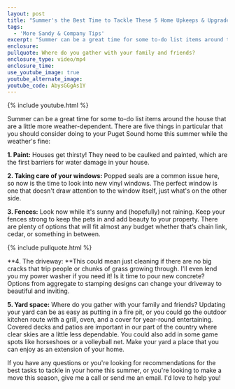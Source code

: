 ```yaml
---
layout: post
title: "Summer's the Best Time to Tackle These 5 Home Upkeeps & Upgrades"
tags:
  - 'More Sandy & Company Tips'
excerpt: "Summer can be a great time for some to-do list items around the house that are a little more weather-dependent. There are five things in particular that you should consider doing to your Puget Sound home this summer while the weather's fine:"
enclosure:
pullquote: Where do you gather with your family and friends?
enclosure_type: video/mp4
enclosure_time:
use_youtube_image: true
youtube_alternate_image:
youtube_code: AbysGGgAs1Y
---
```



{% include youtube.html %}

Summer can be a great time for some to-do list items around the house that are a little more weather-dependent. There are five things in particular that you should consider doing to your Puget Sound home this summer while the weather's fine:

**1. Paint:** Houses get thirsty! They need to be caulked and painted, which are the first barriers for water damage in your house.

**2. Taking care of your windows:** Popped seals are a common issue here, so now is the time to look into new vinyl windows. The perfect window is one that doesn't draw attention to the window itself, just what's on the other side.

**3. Fences:** Look now while it's sunny and (hopefully) not raining. Keep your fences strong to keep the pets in and add beauty to your property. There are plenty of options that will fit almost any budget whether that’s chain link, cedar, or something in between.

{% include pullquote.html %}

**4. The driveway:&nbsp;**This could mean just cleaning if there are no big cracks that trip people or chunks of grass growing through. I'll even lend you my power washer if you need it! Is it time to pour new concrete? Options from aggregate to stamping designs can change your driveway to beautiful and inviting.

**5. Yard space:**&nbsp;Where do you gather with your family and friends? Updating your yard can be as easy as putting in a fire pit, or you could go the outdoor kitchen route with a grill, oven, and a cover for year-round entertaining. Covered decks and patios are important in our part of the country where clear skies are a little less dependable. You could also add in some game spots like horseshoes or a volleyball net. Make your yard a place that you can enjoy as an extension of your home.

If you have any questions or you're looking for recommendations for the best tasks to tackle in your home this summer, or you're looking to make a move this season, give me a call or send me an email. I'd love to help you!